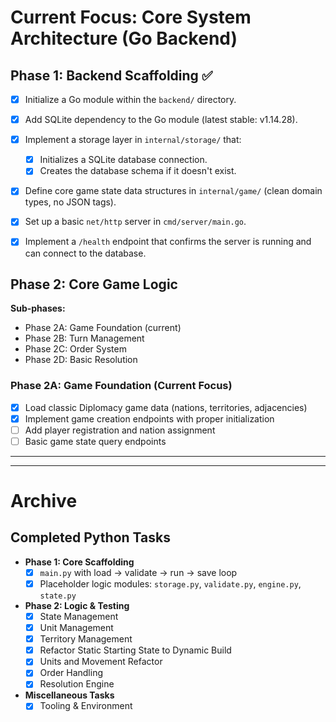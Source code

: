 # Current Focus: Core System Architecture (Go Backend)

## Phase 1: Backend Scaffolding ✅

- [x] Initialize a Go module within the `backend/` directory.
- [x] Add SQLite dependency to the Go module (latest stable: v1.14.28).
- [x] Implement a storage layer in `internal/storage/` that:
  - [x] Initializes a SQLite database connection.
  - [x] Creates the database schema if it doesn't exist.
- [x] Define core game state data structures in `internal/game/` (clean domain types, no JSON tags).
- [x] Set up a basic `net/http` server in `cmd/server/main.go`.
- [x] Implement a `/health` endpoint that confirms the server is running and can connect to the database.



## Phase 2: Core Game Logic

**Sub-phases:**
- Phase 2A: Game Foundation (current)
- Phase 2B: Turn Management  
- Phase 2C: Order System
- Phase 2D: Basic Resolution

### Phase 2A: Game Foundation (Current Focus)

- [x] Load classic Diplomacy game data (nations, territories, adjacencies)
- [x] Implement game creation endpoints with proper initialization
- [ ] Add player registration and nation assignment
- [ ] Basic game state query endpoints

---

---

# Archive

## Completed Python Tasks

- **Phase 1: Core Scaffolding**
  - [x] `main.py` with load → validate → run → save loop
  - [x] Placeholder logic modules: `storage.py`, `validate.py`, `engine.py`, `state.py`
- **Phase 2: Logic & Testing**
  - [x] State Management
  - [x] Unit Management
  - [x] Territory Management
  - [x] Refactor Static Starting State to Dynamic Build
  - [x] Units and Movement Refactor
  - [x] Order Handling
  - [x] Resolution Engine
- **Miscellaneous Tasks**
  - [x] Tooling & Environment
